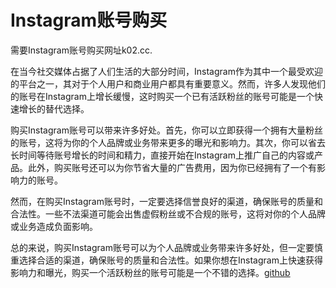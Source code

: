 # Instagram账号购买

需要Instagram账号购买网址k02.cc.

在当今社交媒体占据了人们生活的大部分时间，Instagram作为其中一个最受欢迎的平台之一，其对于个人用户和商业用户都具有重要意义。然而，许多人发现他们的账号在Instagram上增长缓慢，这时购买一个已有活跃粉丝的账号可能是一个快速增长的替代选择。

购买Instagram账号可以带来许多好处。首先，你可以立即获得一个拥有大量粉丝的账号，这将为你的个人品牌或业务带来更多的曝光和影响力。其次，你可以省去长时间等待账号增长的时间和精力，直接开始在Instagram上推广自己的内容或产品。此外，购买账号还可以为你节省大量的广告费用，因为你已经拥有了一个有影响力的账号。

然而，在购买Instagram账号时，一定要选择信誉良好的渠道，确保账号的质量和合法性。一些不法渠道可能会出售虚假粉丝或不合规的账号，这将对你的个人品牌或业务造成负面影响。

总的来说，购买Instagram账号可以为个人品牌或业务带来许多好处，但一定要慎重选择合适的渠道，确保账号的质量和合法性。如果你想在Instagram上快速获得影响力和曝光，购买一个活跃粉丝的账号可能是一个不错的选择。[github](https://github.com)